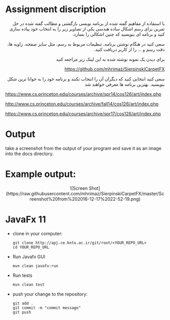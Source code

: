 # Assignment discription

<alt dir="rtl" align="right">
  
 با استفاده از مفاهیم گفته شده از برنامه نویسی بازگشتی و مطالب گفته شده در حل تمرین برای رسم اشکال ساده هندسی یکی از تصاویر زیر را به انتخاب خود پیاده سازی کنید و برنامه ای بنویسید که چنین اشکالی را بسازد.

سعی کنید در هنگام نوشتن برنامه، تنظیمات مربوط به رسم، مثل سایز صفحه، زاویه ها، دقت رسم و ... را از کاربر دریافت کنید.

برای دیدن یک نمونه نوشته شده به این لینک زیر مراجعه کنید

 https://github.com/mhrimaz/SierpinskiCarpetFX 
  
  
  سعی کنید انتخابی کنید که دیگران آن  را انتخاب نکنند و برنامه خود را به خوانا ترین شکل بنویسید. بهترین برنامه ها معرفی خواهند شد
  
  </alt>
  
https://www.cs.princeton.edu/courses/archive/spr14/cos126/art/index.php

http://www.cs.princeton.edu/courses/archive/fall14/cos126/art/index.php

https://www.cs.princeton.edu/courses/archive/spr17/cos126/art/index.php


# Output
take a screenshot from the output of your program and save it as an image into the docs directory.


# Example output: 
<div align="center"> ![Screen Shot](https://raw.githubusercontent.com/mhrimaz/SierpinskiCarpetFX/master/Screenshot%20from%202016-12-17%2022-52-19.png) </p>
</div>


# JavaFx 11

<ul>
<li>
clone in your computer: 

```
git clone http://apj.ce.kntu.ac.ir/git/root/<YOUR_REPO_URL>
cd YOUR_REPO_URL
```


</li>
<li>
    <p>Run Javafx GUI</p>
    
```
mvn clean javafx:run
```

</li>

<li>
    <p>Run tests</p>
    
```
mvn clean test
```
</li>

<li>
<p> push your change to the repository: </p>
 
```
git add .
git commit -m "commit message"
git push
```
</li>
</ul>
